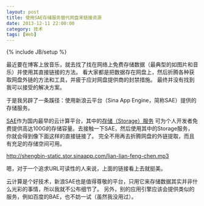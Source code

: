 ```yaml
---
layout: post
title: 使用SAE存储服务替代网盘来链接资源
date: 2013-12-11 22:00:00
category: 技术
tags: [Web]
---
```

{% include JB/setup %}

最近要在博客上放音乐，就去找了找在网络上免费存储数据（最典型的如图片和音乐）并使用其直接链接的方法。
看大家都是把数据存在网盘上，然后折腾各种获取网盘外链的方法和工具，并疲于应对网盘提供商的封禁措施。
最终并没有找到我可以接受的解决方案。

于是我另辟了一条蹊径：使用新浪云平台（Sina App Engine，简称SAE）提供的存储服务。

<!--more-->

[SAE](http://sae.sina.com.cn/)作为国内最早的云计算平台，其中的[存储（Storage）服务](http://sae.sina.com.cn/?m=devcenter&catId=204)
可为个人开发者免费提供高达100G的存储容量。去接触一下SAE，然后使用其中的Storage服务，你就会得到像下面这样的直接链接了。
完全不用再去折腾网盘的外链提取，而且有充足的存储空间可用。

<http://shengbin-static.stor.sinaapp.com/lian-lian-feng-chen.mp3>

嗯，对于一个追求URL可读性的人来说，上面的链接看上去就挺美。

云计算是个好技术，新浪SAE也是值得尊敬的平台，只用它来存储数据其实并非什么光彩的事情，所以我就不公布细节了。
另外，别的应用引擎应该会提供类似的服务，例如百度的BAE，也不妨一试（虽然我没用过）。